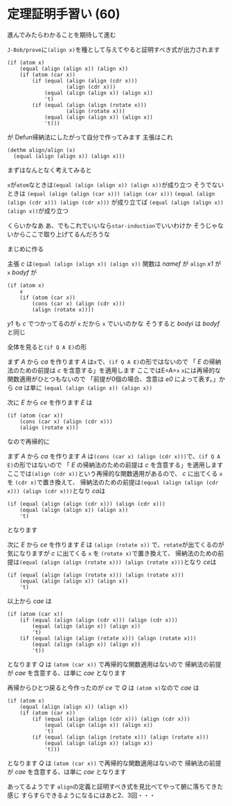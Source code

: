 # 定理証明手習い (60) 

進んでみたらわかることを期待して進む

`J-Bob/prove`に`(align x)`を種として与えてやると証明すべき式が出力されます

```
(if (atom x)
    (equal (align (align x)) (align x))
    (if (atom (car x))
        (if (equal (align (align (cdr x)))
                   (align (cdr x)))
            (equal (align (align x)) (align x))
            't)
        (if (equal (align (align (rotate x)))
                   (align (rotate x)))
            (equal (align (align x)) (align x))
            't)))
```

が
Defun帰納法にしたがって自分で作ってみます
主張はこれ

```
(dethm align/align (x)
  (equal (align (align x)) (align x)))
```

まずはなんとなく考えてみると

`x`が`atom`なときは`(equal (align (align x)) (align x))`が成り立つ
そうでないときは
`(equal (align (align (car x))) (align (car x)))`
`(equal (align (align (cdr x))) (align (cdr x)))`
が成り立てば
`(equal (align (align x)) (align x))`が成り立つ

くらいかなあ
あ、でもこれでいいなら`star-induction`でいいわけか
そうじゃないからここで取り上げてるんだろうな

まじめに作る

主張 *c* は`(equal (align (align x)) (align x))`
関数は
*namef* が `align`
*x1* が `x`
*bodyf* が

```
(if (atom x)
    x
    (if (atom (car x))
        (cons (car x) (align (cdr x)))
        (align (rotate x))))
```

*y1* も *c* でつかってるのが `x` だから `x` でいいのかな
そうすると *bodyi* は *bodyf* と同じ

全体を見ると`(if Q A E)`の形

まず *A* から *ca* を作ります
*A* は`x`で、`(if Q A E)`の形ではないので
「 *E* の帰納法のための前提は *c* を含意する」を適用します
ここではE=A=`x`
`x`には再帰的な関数適用がひとつもないので
「前提が0個の場合、含意は *e0* によって表す。」から
*ca* は単に `(equal (align (align x)) (align x))`

次に *E* から *ce* を作ります
*E* は 

```
(if (atom (car x))
    (cons (car x) (align (cdr x)))
    (align (rotate x)))
```

なので再帰的に

まず *A* から *ca* を作ります
*A* は`(cons (car x) (align (cdr x)))`で、`(if Q A E)`の形ではないので
「 *E* の帰納法のための前提は *c* を含意する」を適用します
ここでは`(align (cdr x))`という再帰的な関数適用があるので、
*c* に出てくる `x` を `(cdr x)`で置き換えて、
帰納法のための前提は`(equal (align (align (cdr x))) (align (cdr x)))`となり
*ca*は

```
(if (equal (align (align (cdr x))) (align (cdr x)))
    (equal (align (align x)) (align x))
    't)
```

となります

次に *E* から *ce* を作ります
*E* は `(align (rotate x))` で、`rotate`が出てくるのが気になりますが
*c* に出てくる `x` を `(rotate x)`で置き換えて、
帰納法のための前提は`(equal (align (align (rotate x))) (align (rotate x)))`となり
*ce*は

```
(if (equal (align (align (rotate x))) (align (rotate x)))
    (equal (align (align x)) (align x))
    't)
```

以上から *cae* は

```
(if (atom (car x))
    (if (equal (align (align (cdr x))) (align (cdr x)))
        (equal (align (align x)) (align x))
        't)
    (if (equal (align (align (rotate x))) (align (rotate x)))
        (equal (align (align x)) (align x))
        't)) 
```

となります
*Q* は `(atom (car x))` で再帰的な関数適用はないので
帰納法の前提が *cae* を含意する、は単に *cae* となります

再帰からひとつ戻ると今作ったのが *ce* で *Q* は `(atom x)`なので
*cae* は

```
(if (atom x)
    (equal (align (align x)) (align x))
    (if (atom (car x))
        (if (equal (align (align (cdr x))) (align (cdr x)))
            (equal (align (align x)) (align x))
            't)
        (if (equal (align (align (rotate x))) (align (rotate x)))
            (equal (align (align x)) (align x))
            't)))
```

となります
*Q* は `(atom (car x))` で再帰的な関数適用はないので
帰納法の前提が *cae* を含意する、は単に *cae* となります

あってるようです
`align`の定義と証明すべき式を見比べてやって腑に落ちてきた感じ
すらすらできるようになるにはあと2、3回・・・
